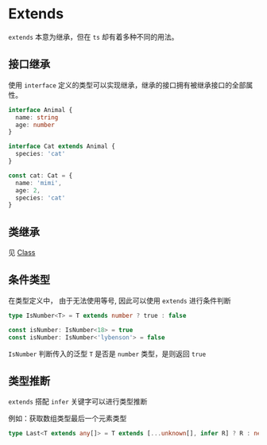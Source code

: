 # Extends

`extends` 本意为继承，但在 `ts` 却有着多种不同的用法。

## 接口继承

使用 `interface` 定义的类型可以实现继承，继承的接口拥有被继承接口的全部属性。

```ts
interface Animal {
  name: string
  age: number
}

interface Cat extends Animal {
  species: 'cat'
}

const cat: Cat = {
  name: 'mimi',
  age: 2,
  species: 'cat'
}
```

## 类继承

见 [Class](./10-class.md#继承)

## 条件类型

在类型定义中， 由于无法使用等号, 因此可以使用 `extends` 进行条件判断

```ts
type IsNumber<T> = T extends number ? true : false

const isNumber: IsNumber<18> = true
const isNumber: IsNumber<'lybenson'> = false
```

`IsNumber` 判断传入的泛型 `T` 是否是 `number` 类型，是则返回 `true`

## 类型推断

`extends` 搭配 `infer` 关键字可以进行类型推断

例如：获取数组类型最后一个元素类型

```ts
type Last<T extends any[]> = T extends [...unknown[], infer R] ? R : never
```
